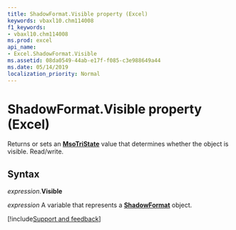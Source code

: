 ```yaml
---
title: ShadowFormat.Visible property (Excel)
keywords: vbaxl10.chm114008
f1_keywords:
- vbaxl10.chm114008
ms.prod: excel
api_name:
- Excel.ShadowFormat.Visible
ms.assetid: 08da0549-44ab-e17f-f085-c3e988649a44
ms.date: 05/14/2019
localization_priority: Normal
---
```



# ShadowFormat.Visible property (Excel)

Returns or sets an **[MsoTriState](Office.MsoTriState.md)** value that determines whether the object is visible. Read/write.


## Syntax

_expression_.**Visible**

_expression_ A variable that represents a **[ShadowFormat](Excel.ShadowFormat.md)** object.




[!include[Support and feedback](~/includes/feedback-boilerplate.md)]